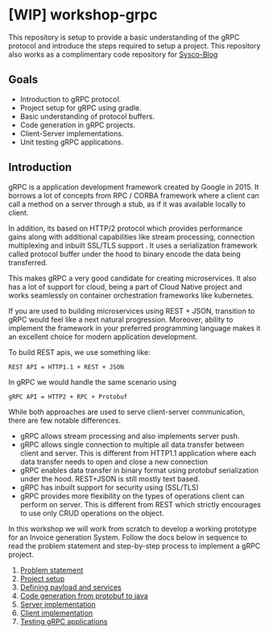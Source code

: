 # [WIP] workshop-grpc
This repository is setup to provide a basic understanding of the gRPC protocol and introduce the steps required to setup a project. This repository also works as a complimentary code repository for [Sysco-Blog](adfasdf)

## Goals
- Introduction to gRPC protocol.
- Project setup for gRPC using gradle.
- Basic understanding of protocol buffers.
- Code generation in gRPC projects.
- Client-Server implementations.
- Unit testing gRPC applications.

## Introduction

gRPC is a application development framework created by Google in 2015. It borrows a lot of concepts from RPC / CORBA framework where a client can call a method on a server through a stub, as if it was available locally to client. 

In addition, its based on HTTP/2 protocol which provides performance gains along with additional capabilities like stream processing, connection multiplexing and inbuilt SSL/TLS support . It uses a serialization framework called protocol buffer  under the hood to binary encode the data being transferred.

This makes gRPC a very good candidate for creating microservices. It also has a lot of support for cloud, being a part of Cloud Native project and works seamlessly on container orchestration frameworks like kubernetes. 

If you are used to building microservices using REST + JSON, transition to gRPC would feel like a next natural progression. Moreover, ability to implement the framework in your preferred programming language makes it an excellent choice for modern application development.

To build REST apis, we use something like:
```
REST API = HTTP1.1 + REST + JSON
```
In gRPC we would handle the same scenario using
```
gRPC API = HTTP2 + RPC + Protobuf
```
While both approaches are used to serve client-server communication, there are few notable differences.
- gRPC allows stream processing and also implements server push.
- gRPC allows single connection to multiple all data transfer between client and server. This is different from HTTP1.1 application where each data transfer needs to open and close a new connection
- gRPC enables data transfer in binary format using protobuf serialization under the hood. REST+JSON is still mostly text based.
- gRPC has inbuilt support for security using (SSL/TLS)
- gRPC provides more flexibility on the types of operations client can perform on  server. This is different from REST which strictly encourages to use only CRUD operations on the object.

In this workshop we will work from scratch to develop a working prototype for an Invoice generation System. Follow the docs below in sequence to read the problem statement and step-by-step process to implement a gRPC project.
1. [Problem statement](./docs/01-problem-statement/README.md)
2. [Project setup](./docs/02-project-setup/README.md)
3. [Defining payload and services](./docs/03-defining-payload/README.md)
4. [Code generation from protobuf to java](./docs/04-code-generation/README.md)
5. [Server implementation](./docs/05-server-implementation/README.md)
6. [Client implementation](./docs/06-client-implementation/README.md)
7. [Testing gRPC applications](./docs/07-testing-grpc-services/README.md)
